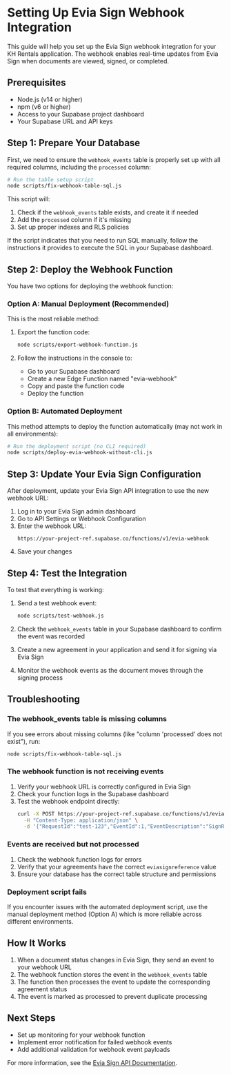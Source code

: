 # Setting Up Evia Sign Webhook Integration

This guide will help you set up the Evia Sign webhook integration for your KH Rentals application. The webhook enables real-time updates from Evia Sign when documents are viewed, signed, or completed.

## Prerequisites

- Node.js (v14 or higher)
- npm (v6 or higher)
- Access to your Supabase project dashboard
- Your Supabase URL and API keys

## Step 1: Prepare Your Database

First, we need to ensure the `webhook_events` table is properly set up with all required columns, including the `processed` column:

```bash
# Run the table setup script
node scripts/fix-webhook-table-sql.js
```

This script will:
1. Check if the `webhook_events` table exists, and create it if needed
2. Add the `processed` column if it's missing
3. Set up proper indexes and RLS policies

If the script indicates that you need to run SQL manually, follow the instructions it provides to execute the SQL in your Supabase dashboard.

## Step 2: Deploy the Webhook Function

You have two options for deploying the webhook function:

### Option A: Manual Deployment (Recommended)

This is the most reliable method:

1. Export the function code:
   ```bash
   node scripts/export-webhook-function.js
   ```

2. Follow the instructions in the console to:
   - Go to your Supabase dashboard
   - Create a new Edge Function named "evia-webhook"
   - Copy and paste the function code
   - Deploy the function

### Option B: Automated Deployment

This method attempts to deploy the function automatically (may not work in all environments):

```bash
# Run the deployment script (no CLI required)
node scripts/deploy-evia-webhook-without-cli.js
```

## Step 3: Update Your Evia Sign Configuration

After deployment, update your Evia Sign API integration to use the new webhook URL:

1. Log in to your Evia Sign admin dashboard
2. Go to API Settings or Webhook Configuration
3. Enter the webhook URL:
   ```
   https://your-project-ref.supabase.co/functions/v1/evia-webhook
   ```
4. Save your changes

## Step 4: Test the Integration

To test that everything is working:

1. Send a test webhook event:
   ```bash
   node scripts/test-webhook.js
   ```

2. Check the `webhook_events` table in your Supabase dashboard to confirm the event was recorded

3. Create a new agreement in your application and send it for signing via Evia Sign

4. Monitor the webhook events as the document moves through the signing process

## Troubleshooting

### The webhook_events table is missing columns

If you see errors about missing columns (like "column 'processed' does not exist"), run:

```bash
node scripts/fix-webhook-table-sql.js
```

### The webhook function is not receiving events

1. Verify your webhook URL is correctly configured in Evia Sign
2. Check your function logs in the Supabase dashboard
3. Test the webhook endpoint directly:
   ```bash
   curl -X POST https://your-project-ref.supabase.co/functions/v1/evia-webhook \
     -H "Content-Type: application/json" \
     -d '{"RequestId":"test-123","EventId":1,"EventDescription":"SignRequestReceived"}'
   ```

### Events are received but not processed

1. Check the webhook function logs for errors
2. Verify that your agreements have the correct `eviasignreference` value
3. Ensure your database has the correct table structure and permissions

### Deployment script fails

If you encounter issues with the automated deployment script, use the manual deployment method (Option A) which is more reliable across different environments.

## How It Works

1. When a document status changes in Evia Sign, they send an event to your webhook URL
2. The webhook function stores the event in the `webhook_events` table
3. The function then processes the event to update the corresponding agreement status
4. The event is marked as processed to prevent duplicate processing

## Next Steps

- Set up monitoring for your webhook function
- Implement error notification for failed webhook events
- Add additional validation for webhook event payloads

For more information, see the [Evia Sign API Documentation](https://docs.sign.enadocapp.com/evia-sign-api). 